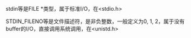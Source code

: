 stdin等是FILE *类型，属于标准I/O，在<stdio.h>

STDIN_FILENO等是文件描述符，是非负整数，一般定义为0, 1, 2，属于没有buffer的I/O，直接调用系统调用，在<unistd.h>